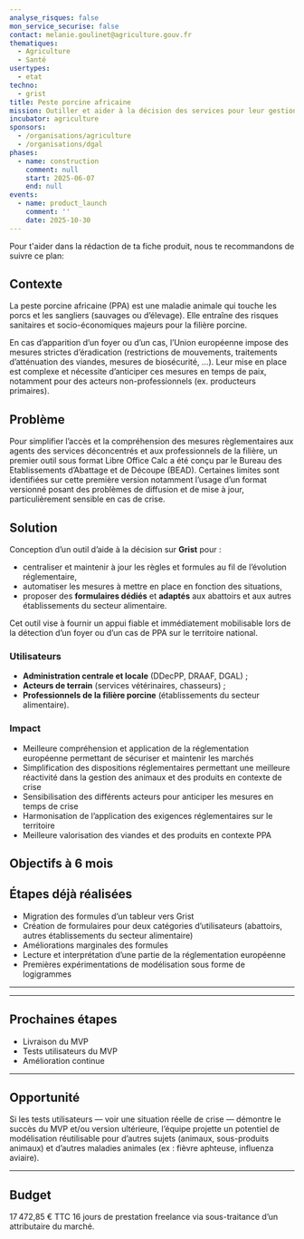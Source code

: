 ```yaml
---
analyse_risques: false
mon_service_securise: false
contact: melanie.goulinet@agriculture.gouv.fr
thematiques:
  - Agriculture
  - Santé
usertypes:
  - etat
techno:
  - grist
title: Peste porcine africaine
mission: Outiller et aider à la décision des services pour leur gestion de la peste porcine africaine (PPA)
incubator: agriculture
sponsors:
  - /organisations/agriculture
  - /organisations/dgal
phases:
  - name: construction
    comment: null
    start: 2025-06-07
    end: null
events:
  - name: product_launch
    comment: ''
    date: 2025-10-30
---
```

Pour t'aider dans la rédaction de ta fiche produit, nous te recommandons de suivre ce plan: 

## Contexte

La peste porcine africaine (PPA) est une maladie animale qui touche les porcs et les sangliers (sauvages ou d’élevage). Elle entraîne des risques sanitaires et socio-économiques majeurs pour la filière porcine.

En cas d’apparition d’un foyer ou d’un cas, l’Union européenne impose des mesures strictes d’éradication (restrictions de mouvements, traitements d’atténuation des viandes, mesures de biosécurité, …). Leur mise en place est complexe et nécessite d’anticiper ces mesures en temps de paix, notamment pour des acteurs non-professionnels (ex. producteurs primaires).

## Problème

Pour simplifier l’accès et la compréhension des mesures règlementaires aux agents des services déconcentrés et aux professionnels de la filière, un premier outil sous format Libre Office Calc a été conçu par le Bureau des Etablissements d’Abattage et de Découpe (BEAD). 
Certaines limites sont identifiées sur cette première version notamment l’usage d’un format versionné posant des problèmes de diffusion et de mise à jour, particulièrement sensible en cas de crise. 

## Solution

Conception d’un outil d’aide à la décision sur **Grist** pour :

- centraliser et maintenir à jour les règles et formules au fil de l’évolution réglementaire,
- automatiser les mesures à mettre en place en fonction des situations,
- proposer des **formulaires dédiés** et **adaptés** aux abattoirs et aux autres établissements du secteur alimentaire.

Cet outil vise à fournir un appui fiable et immédiatement mobilisable lors de la détection d’un foyer ou d’un cas de PPA sur le territoire national.

### Utilisateurs

- **Administration centrale et locale** (DDecPP, DRAAF, DGAL) ;
- **Acteurs de terrain** (services vétérinaires, chasseurs) ;
- **Professionnels de la filière porcine** (établissements du secteur alimentaire).

### Impact

- Meilleure compréhension et application de la réglementation européenne permettant de sécuriser et maintenir les marchés
- Simplification des dispositions réglementaires permettant une meilleure réactivité dans la gestion des animaux et des produits en contexte de crise
- Sensibilisation des différents acteurs pour anticiper les mesures en temps de crise
- Harmonisation de l’application des exigences réglementaires sur le territoire
- Meilleure valorisation des viandes et des produits en contexte PPA


## Objectifs à 6 mois

## Étapes déjà réalisées

- Migration des formules d’un tableur vers Grist
- Création de formulaires pour deux catégories d’utilisateurs (abattoirs, autres établissements du secteur alimentaire)
- Améliorations marginales des formules
- Lecture et interprétation d’une partie de la réglementation européenne
- Premières expérimentations de modélisation sous forme de logigrammes

---

---

## Prochaines étapes

- Livraison du MVP
- Tests utilisateurs du MVP
- Amélioration continue

---

## Opportunité

Si les tests utilisateurs — voir une situation réelle de crise — démontre le succès du MVP et/ou version ultérieure, l’équipe projette un potentiel de modélisation réutilisable pour d’autres sujets (animaux, sous-produits animaux) et d’autres maladies animales (ex : fièvre aphteuse, influenza aviaire).

---

## Budget

17 472,85 € TTC
16 jours de prestation freelance via sous-traitance d’un attributaire du marché.
